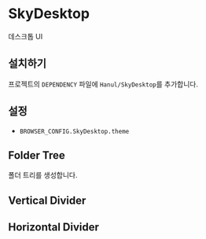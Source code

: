 # SkyDesktop
데스크톱 UI

## 설치하기
프로젝트의 `DEPENDENCY` 파일에 `Hanul/SkyDesktop`를 추가합니다.

## 설정
- `BROWSER_CONFIG.SkyDesktop.theme`

## Folder Tree
폴더 트리를 생성합니다.

## Vertical Divider

## Horizontal Divider